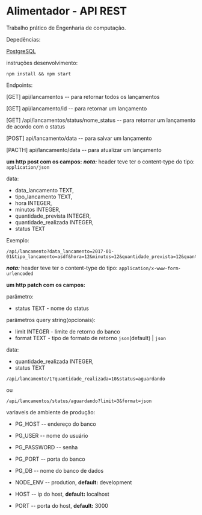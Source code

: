 Alimentador - API REST
=====
Trabalho prático de Engenharia de computação.



Depedências:

[PostgreSQL](https://www.postgresql.org/)

instruções desenvolvimento:

```
npm install && npm start
```

Endpoints:

[GET] api/lancamentos -- para retornar todos os lançamentos

[GET] api/lancamento/id -- para retornar um lançamento

[GET] /api/lancamentos/status/nome_status -- para retornar um lançamento de acordo com o status 

[POST] api/lancamento/data -- para salvar um lançamento

[PACTH] api/lancamento/data -- para atualizar um lançamento

**um http post com os campos:**
***nota:*** header teve ter o content-type do tipo: `application/json`

  data: 
   - data_lancamento TEXT,
   - tipo_lancamento TEXT,
   - hora INTEGER,
   - minutos INTEGER,
   - quantidade_prevista INTEGER,
   - quantidade_realizada INTEGER,
   - status TEXT

Exemplo:
```
/api/lancamento?data_lancamento=2017-01-01&tipo_lancamento=asdf&hora=12&minutos=12&quantidade_prevista=12&quantidade_realizada=12&status=feito 
```
***nota:*** header teve ter o content-type do tipo: `application/x-www-form-urlencoded`

**um http patch com os campos:**

parâmetro:
  - status TEXT - nome do status

parâmetros query string(opcionais):

   - limit INTEGER - limite de retorno do banco
   - format TEXT - tipo de formato de retorno `json`(default) | `json`

data:
  - quantidade_realizada INTEGER,
  - status TEXT 

```
/api/lancamento/1?quantidade_realizada=10&status=aguardando

```
ou

```
/api/lancamentos/status/aguardando?limit=3&format=json
```

variaveis de ambiente de produção:

  - PG_HOST -- endereço do banco 
  - PG_USER -- nome do usuário
  - PG_PASSWORD -- senha
  - PG_PORT -- porta do banco
  - PG_DB -- nome do banco de dados

  - NODE_ENV -- prodution, **default:** development
  - HOST -- ip do host, **default:**  localhost
  - PORT  -- porta do host, **default:** 3000